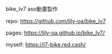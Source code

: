 bike_lv7 aso動畫製作

repo: https://github.com/lily-oa/bike_lv7

pages: https://lily-oa.github.io/bike_lv7/

myself: https://l7-bike.red.cash/
